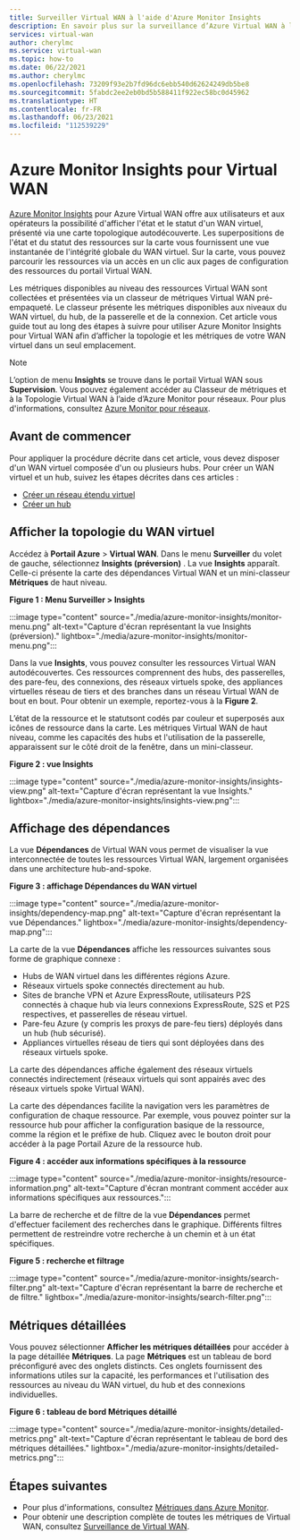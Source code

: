 ```yaml
---
title: Surveiller Virtual WAN à l'aide d'Azure Monitor Insights
description: En savoir plus sur la surveillance d’Azure Virtual WAN à l’aide d’Azure Monitor Insights.
services: virtual-wan
author: cherylmc
ms.service: virtual-wan
ms.topic: how-to
ms.date: 06/22/2021
ms.author: cherylmc
ms.openlocfilehash: 73209f93e2b7fd96dc6ebb540d62624249db5be8
ms.sourcegitcommit: 5fabdc2ee2eb0bd5b588411f922ec58bc0d45962
ms.translationtype: HT
ms.contentlocale: fr-FR
ms.lasthandoff: 06/23/2021
ms.locfileid: "112539229"
---
```

# <a name="azure-monitor-insights-for-virtual-wan"></a>Azure Monitor Insights pour Virtual WAN

[Azure Monitor Insights](../azure-monitor/insights/network-insights-overview.md) pour Azure Virtual WAN offre aux utilisateurs et aux opérateurs la possibilité d'afficher l'état et le statut d'un WAN virtuel, présenté via une carte topologique autodécouverte. Les superpositions de l'état et du statut des ressources sur la carte vous fournissent une vue instantanée de l'intégrité globale du WAN virtuel. Sur la carte, vous pouvez parcourir les ressources via un accès en un clic aux pages de configuration des ressources du portail Virtual WAN.

Les métriques disponibles au niveau des ressources Virtual WAN sont collectées et présentées via un classeur de métriques Virtual WAN pré-empaqueté. Le classeur présente les métriques disponibles aux niveaux du WAN virtuel, du hub, de la passerelle et de la connexion. Cet article vous guide tout au long des étapes à suivre pour utiliser Azure Monitor Insights pour Virtual WAN afin d’afficher la topologie et les métriques de votre WAN virtuel dans un seul emplacement.

> [!NOTE]
> L’option de menu **Insights** se trouve dans le portail Virtual WAN sous **Supervision**. Vous pouvez également accéder au Classeur de métriques et à la Topologie Virtual WAN à l’aide d’Azure Monitor pour réseaux. Pour plus d'informations, consultez [Azure Monitor pour réseaux](../azure-monitor/insights/network-insights-overview.md). 
>

## <a name="before-you-begin"></a>Avant de commencer

Pour appliquer la procédure décrite dans cet article, vous devez disposer d'un WAN virtuel composée d'un ou plusieurs hubs. Pour créer un WAN virtuel et un hub, suivez les étapes décrites dans ces articles :

* [Créer un réseau étendu virtuel](virtual-wan-site-to-site-portal.md#openvwan)
* [Créer un hub](virtual-wan-site-to-site-portal.md#hub)

## <a name="view-vwan-topology"></a><a name="topology"></a>Afficher la topologie du WAN virtuel

Accédez à **Portail Azure** > **Virtual WAN**. Dans le menu **Surveiller** du volet de gauche, sélectionnez **Insights (préversion)** . La vue **Insights** apparaît. Celle-ci présente la carte des dépendances Virtual WAN et un mini-classeur **Métriques** de haut niveau.

**Figure 1 : Menu Surveiller > Insights**

:::image type="content" source="./media/azure-monitor-insights/monitor-menu.png" alt-text="Capture d'écran représentant la vue Insights (préversion)." lightbox="./media/azure-monitor-insights/monitor-menu.png":::

Dans la vue **Insights**, vous pouvez consulter les ressources Virtual WAN autodécouvertes. Ces ressources comprennent des hubs, des passerelles, des pare-feu, des connexions, des réseaux virtuels spoke, des appliances virtuelles réseau de tiers et des branches dans un réseau Virtual WAN de bout en bout. Pour obtenir un exemple, reportez-vous à la **Figure 2**.

L’état de la ressource et le statutsont codés par couleur et superposés aux icônes de ressource dans la carte. Les métriques Virtual WAN de haut niveau, comme les capacités des hubs et l'utilisation de la passerelle, apparaissent sur le côté droit de la fenêtre, dans un mini-classeur.

**Figure 2 : vue Insights**

:::image type="content" source="./media/azure-monitor-insights/insights-view.png" alt-text="Capture d'écran représentant la vue Insights." lightbox="./media/azure-monitor-insights/insights-view.png":::

## <a name="dependency-view"></a><a name="dependency"></a>Affichage des dépendances

La vue **Dépendances** de Virtual WAN vous permet de visualiser la vue interconnectée de toutes les ressources Virtual WAN, largement organisées dans une architecture hub-and-spoke.

**Figure 3 : affichage Dépendances du WAN virtuel**

:::image type="content" source="./media/azure-monitor-insights/dependency-map.png" alt-text="Capture d'écran représentant la vue Dépendances." lightbox="./media/azure-monitor-insights/dependency-map.png":::

La carte de la vue **Dépendances** affiche les ressources suivantes sous forme de graphique connexe :

* Hubs de WAN virtuel dans les différentes régions Azure.
* Réseaux virtuels spoke connectés directement au hub.
* Sites de branche VPN et Azure ExpressRoute, utilisateurs P2S connectés à chaque hub via leurs connexions ExpressRoute, S2S et P2S respectives, et passerelles de réseau virtuel.
* Pare-feu Azure (y compris les proxys de pare-feu tiers) déployés dans un hub (hub sécurisé).
* Appliances virtuelles réseau de tiers qui sont déployées dans des réseaux virtuels spoke.

La carte des dépendances affiche également des réseaux virtuels connectés indirectement (réseaux virtuels qui sont appairés avec des réseaux virtuels spoke Virtual WAN).

La carte des dépendances facilite la navigation vers les paramètres de configuration de chaque ressource. Par exemple, vous pouvez pointer sur la ressource hub pour afficher la configuration basique de la ressource, comme la région et le préfixe de hub. Cliquez avec le bouton droit pour accéder à la page Portail Azure de la ressource hub.

**Figure 4 : accéder aux informations spécifiques à la ressource**

:::image type="content" source="./media/azure-monitor-insights/resource-information.png" alt-text="Capture d'écran montrant comment accéder aux informations spécifiques aux ressources.":::

La barre de recherche et de filtre de la vue **Dépendances** permet d'effectuer facilement des recherches dans le graphique. Différents filtres permettent de restreindre votre recherche à un chemin et à un état spécifiques.

**Figure 5 : recherche et filtrage**

:::image type="content" source="./media/azure-monitor-insights/search-filter.png" alt-text="Capture d'écran représentant la barre de recherche et de filtre." lightbox="./media/azure-monitor-insights/search-filter.png":::

## <a name="detailed-metrics"></a><a name="detailed"></a>Métriques détaillées

Vous pouvez sélectionner **Afficher les métriques détaillées** pour accéder à la page détaillée **Métriques**. La page **Métriques** est un tableau de bord préconfiguré avec des onglets distincts. Ces onglets fournissent des informations utiles sur la capacité, les performances et l'utilisation des ressources au niveau du WAN virtuel, du hub et des connexions individuelles.

**Figure 6 : tableau de bord Métriques détaillé**

:::image type="content" source="./media/azure-monitor-insights/detailed-metrics.png" alt-text="Capture d'écran représentant le tableau de bord des métriques détaillées." lightbox="./media/azure-monitor-insights/detailed-metrics.png":::

## <a name="next-steps"></a>Étapes suivantes

* Pour plus d'informations, consultez [Métriques dans Azure Monitor](../azure-monitor/essentials/data-platform-metrics.md).
* Pour obtenir une description complète de toutes les métriques de Virtual WAN, consultez [Surveillance de Virtual WAN](monitor-virtual-wan.md).
